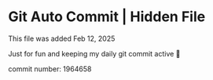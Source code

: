 # Git Auto Commit | Hidden File

This file was added Feb 12, 2025

Just for fun and keeping my daily git commit active 🤪

commit number: 1964658
